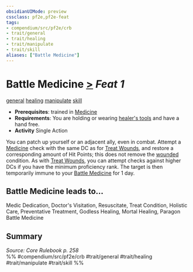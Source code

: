 ```yaml
---
obsidianUIMode: preview
cssclass: pf2e,pf2e-feat
tags:
- compendium/src/pf2e/crb
- trait/general
- trait/healing
- trait/manipulate
- trait/skill
aliases: ["Battle Medicine"]
---
```

# Battle Medicine  [>](rules/core-rulebook/chapter-9-playing-the-game.md#Actions "Single Action") *Feat 1*  
[general](rules/traits/general.md)  [healing](rules/traits/healing.md)  [manipulate](rules/traits/manipulate.md)  [skill](rules/traits/skill.md)  

- **Prerequisites**: trained in [Medicine](compendium/skills.md#Medicine)
- **Requirements**: You are holding or wearing [healer's tools](compendium/equipment/items/healers-tools.md) and have a hand free.
- **Activity** Single Action

You can patch up yourself or an adjacent ally, even in combat. Attempt a [Medicine](compendium/skills.md#Medicine) check with the same DC as for [Treat Wounds](rules/actions/treat-wounds.md), and restore a corresponding amount of Hit Points; this does not remove the [wounded](rules/conditions.md#Wounded) condition. As with [Treat Wounds](rules/actions/treat-wounds.md), you can attempt checks against higher DCs if you have the minimum proficiency rank. The target is then temporarily immune to your [Battle Medicine](compendium/feats/battle-medicine.md) for 1 day.

## Battle Medicine leads to...

Medic Dedication, Doctor's Visitation, Resuscitate, Treat Condition, Holistic Care, Preventative Treatment, Godless Healing, Mortal Healing, Paragon Battle Medicine

## Summary

*Source: Core Rulebook p. 258*  
%% #compendium/src/pf2e/crb #trait/general #trait/healing #trait/manipulate #trait/skill %%